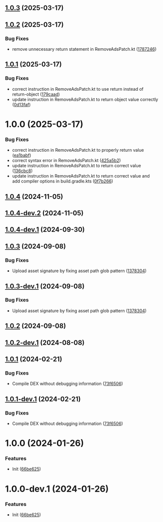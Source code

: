 ## [1.0.3](https://github.com/dtricks/patch-angulus/compare/v1.0.2...v1.0.3) (2025-03-17)

## [1.0.2](https://github.com/dtricks/patch-angulus/compare/v1.0.1...v1.0.2) (2025-03-17)


### Bug Fixes

* remove unnecessary return statement in RemoveAdsPatch.kt ([1787246](https://github.com/dtricks/patch-angulus/commit/17872462c1fd52b3f53eb8ed5bd2bf7386a45b6a))

## [1.0.1](https://github.com/dtricks/patch-angulus/compare/v1.0.0...v1.0.1) (2025-03-17)


### Bug Fixes

* correct instruction in RemoveAdsPatch.kt to use return instead of return-object ([179caad](https://github.com/dtricks/patch-angulus/commit/179caadb9c9b6c808024d3d7caa5f86d0faff5f8))
* update instruction in RemoveAdsPatch.kt to return object value correctly ([0d13faf](https://github.com/dtricks/patch-angulus/commit/0d13faf035ddef7951af29070dc1b061774c24cb))

# 1.0.0 (2025-03-17)


### Bug Fixes

* correct instruction in RemoveAdsPatch.kt to properly return value ([ea1babf](https://github.com/dtricks/patch-angulus/commit/ea1babf68ad27817b78cac327f21656faa35a696))
* correct syntax error in RemoveAdsPatch.kt ([425a5b2](https://github.com/dtricks/patch-angulus/commit/425a5b2da2064effd99212231014ed0dfb46d84e))
* update instruction in RemoveAdsPatch.kt to return correct value ([136cbc8](https://github.com/dtricks/patch-angulus/commit/136cbc8e5be4a48cb72cc711a67e13ac3adf58fa))
* update instruction in RemoveAdsPatch.kt to return correct value and add compiler options in build.gradle.kts ([0f7b266](https://github.com/dtricks/patch-angulus/commit/0f7b2667835bd6de61583ad7308b5b1ca9fdc140))

## [1.0.4](https://github.com/ReVanced/revanced-patches-template/compare/v1.0.3...v1.0.4) (2024-11-05)

## [1.0.4-dev.2](https://github.com/ReVanced/revanced-patches-template/compare/v1.0.4-dev.1...v1.0.4-dev.2) (2024-11-05)

## [1.0.4-dev.1](https://github.com/ReVanced/revanced-patches-template/compare/v1.0.3...v1.0.4-dev.1) (2024-09-30)

## [1.0.3](https://github.com/ReVanced/revanced-patches-template/compare/v1.0.2...v1.0.3) (2024-09-08)


### Bug Fixes

* Upload asset signature by fixing asset path glob pattern ([1378304](https://github.com/ReVanced/revanced-patches-template/commit/1378304809092e1f5a5c8fb4beb0964496222059))

## [1.0.3-dev.1](https://github.com/ReVanced/revanced-patches-template/compare/v1.0.2...v1.0.3-dev.1) (2024-09-08)


### Bug Fixes

* Upload asset signature by fixing asset path glob pattern ([1378304](https://github.com/ReVanced/revanced-patches-template/commit/1378304809092e1f5a5c8fb4beb0964496222059))

## [1.0.2](https://github.com/ReVanced/revanced-patches-template/compare/v1.0.1...v1.0.2) (2024-09-08)

## [1.0.2-dev.1](https://github.com/ReVanced/revanced-patches-template/compare/v1.0.1...v1.0.2-dev.1) (2024-08-08)

## [1.0.1](https://github.com/ReVanced/revanced-patches-template/compare/v1.0.0...v1.0.1) (2024-02-21)


### Bug Fixes

* Compile DEX without debugging information ([73f6506](https://github.com/ReVanced/revanced-patches-template/commit/73f6506bccc01e5622a6e19bedcf6d54d3f701c7))

## [1.0.1-dev.1](https://github.com/ReVanced/revanced-patches-template/compare/v1.0.0...v1.0.1-dev.1) (2024-02-21)


### Bug Fixes

* Compile DEX without debugging information ([73f6506](https://github.com/ReVanced/revanced-patches-template/commit/73f6506bccc01e5622a6e19bedcf6d54d3f701c7))

# 1.0.0 (2024-01-26)


### Features

* Init ([66be625](https://github.com/ReVanced/revanced-patches-template/commit/66be625f25ee2d678dac62a5bf4daa631284f8f6))

# 1.0.0-dev.1 (2024-01-26)


### Features

* Init ([66be625](https://github.com/ReVanced/revanced-patches-template/commit/66be625f25ee2d678dac62a5bf4daa631284f8f6))
